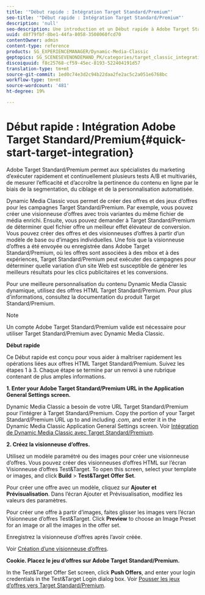 ```yaml
---
title: '"Début rapide : Intégration Target Standard/Premium"'
seo-title: '"Début rapide : Intégration Target Standard/Premium"'
description: 'null'
seo-description: Une introduction et un Début rapide à Adobe Target Standard/Premium pour vous aider à maîtriser rapidement les techniques d’intégration Target Standard/Premium.
uuid: d8f79fbf-8be1-44fa-8058-3508060fcd70
contentOwner: admin
content-type: reference
products: SG_EXPERIENCEMANAGER/Dynamic-Media-Classic
geptopics: SG_SCENESEVENONDEMAND_PK/categories/target_classic_integration
discoiquuid: f8c25768-cf59-45ec-8193-522404191d57
translation-type: tm+mt
source-git-commit: 1ed0c74e3d2c94b22daa2fe2ac5c2a051e6768bc
workflow-type: tm+mt
source-wordcount: '481'
ht-degree: 19%

---
```



# Début rapide : Intégration Adobe Target Standard/Premium{#quick-start-target-integration}

Adobe Target Standard/Premium permet aux spécialistes du marketing d’exécuter rapidement et continuellement plusieurs tests A/B et multivariés, de mesurer l’efficacité et d’accroître la pertinence du contenu en ligne par le biais de la segmentation, du ciblage et de la personnalisation automatisée.

Dynamic Media Classic vous permet de créer des offres et des jeux d’offres pour les campagnes Target Standard/Premium. Par exemple, vous pouvez créer une visionneuse d’offres avec trois variantes du même fichier de média enrichi. Ensuite, vous pouvez demander à Target Standard/Premium de déterminer quel fichier offre un meilleur effet élévateur de conversion. Vous pouvez créer des offres et des visionneuses d’offres à partir d’un modèle de base ou d’images individuelles. Une fois que la visionneuse d’offres a été envoyée ou enregistrée dans Adobe Target Standard/Premium, où les offres sont associées à des mbox et à des expériences, Target Standard/Premium peut exécuter des campagnes pour déterminer quelle variation d’un site Web est susceptible de générer les meilleurs résultats pour les clics publicitaires et les conversions.

Pour une meilleure personnalisation du contenu Dynamic Media Classic dynamique, utilisez des offres HTML Target Standard/Premium. Pour plus d’informations, consultez la documentation du produit Target Standard/Premium.

>[!NOTE]
>
>Un compte Adobe Target Standard/Premium valide est nécessaire pour utiliser Target Standard/Premium avec Dynamic Media Classic.

**Début rapide**

Ce Début rapide est conçu pour vous aider à maîtriser rapidement les opérations liées aux offres HTML Target Standard/Premium. Suivez les étapes 1 à 3. Chaque étape se termine par un renvoi à une rubrique contenant de plus amples informations.

**1. Enter your Adobe Target Standard/Premium URL in the Application General Settings screen.**

Dynamic Media Classic a besoin de votre URL Target Standard/Premium pour l’intégrer à Target Standard/Premium. Copy the portion of your Target Standard/Premium URL up to and including *.com*, and enter it in the Dynamic Media Classic Application General Settings screen. Voir [Intégration de Dynamic Media Classic avec Target Standard/Premium](integrating-dmc-with-target.md#integrating-dmc-with-target).

**2. Créez la visionneuse d’offres.**

Utilisez un modèle paramétré ou des images pour créer une visionneuse d’offres. Vous pouvez créer des visionneuses d’offres HTML sur l’écran Visionneuse d’offres Test&amp;Target. To open this screen, select your template or images, and click **Build** > **Test&amp;Target Offer Set**.

Pour créer une offre avec un modèle, cliquez sur **Ajouter et Prévisualisation**. Dans l’écran Ajouter et Prévisualisation, modifiez les valeurs des paramètres.

Pour créer une offre à partir d’images, faites glisser les images vers l’écran Visionneuse d’offres Test&amp;Target. Click **Preview** to choose an Image Preset for an image or all the images in the offer set.

Enregistrez la visionneuse d’offres après l’avoir créée.

Voir [Création d’une visionneuse d’offres](creating-offer-set.md#creating_an_offer_set).

**Cookie. Placez le jeu d’offres sur Adobe Target Standard/Premium.**

In the Test&amp;Target Offer Set screen, click **Push Offers**, and enter your login credentials in the Test&amp;Target Login dialog box. Voir [Pousser les jeux d’offres vers Target Standard/Premium](pushing-offer-sets-target.md#pushing_offer_sets_to_target).
